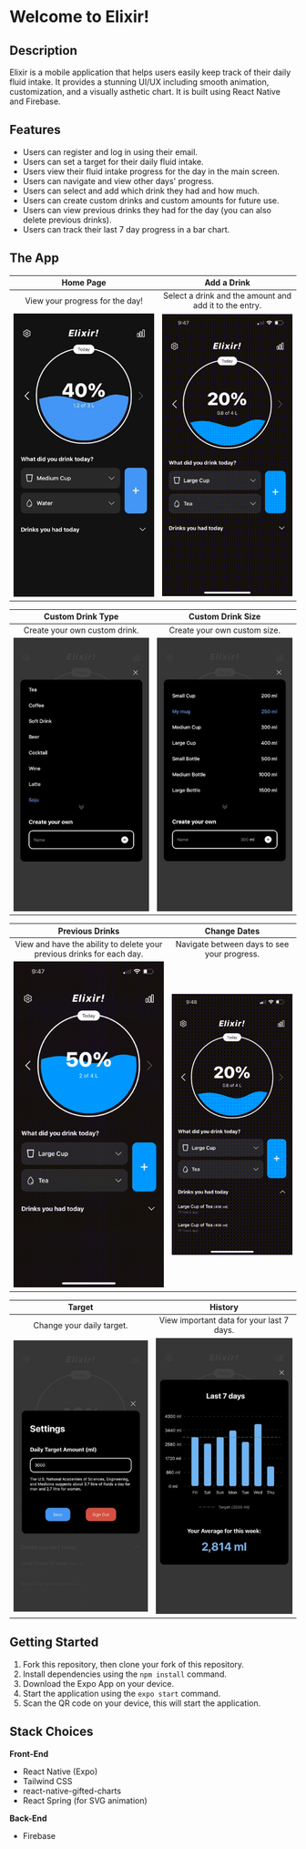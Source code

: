 # Welcome to Elixir!

## Description

Elixir is a mobile application that helps users easily keep track of their daily fluid intake. It provides a stunning UI/UX including smooth animation, customization, and a visually asthetic chart. It is built using React Native and Firebase.

## Features

- Users can register and log in using their email.
- Users can set a target for their daily fluid intake.
- Users view their fluid intake progress for the day in the main screen.
- Users can navigate and view other days' progress.
- Users can select and add which drink they had and how much.
- Users can create custom drinks and custom amounts for future use.
- Users can view previous drinks they had for the day (you can also delete previous drinks).
- Users can track their last 7 day progress in a bar chart.

## The App

|                                        Home Page                                        |                                       Add a Drink                                       |
| :-------------------------------------------------------------------------------------: | :-------------------------------------------------------------------------------------: |
|                             View your progress for the day!                             |                 Select a drink and the amount and add it to the entry.                  |
| !["Home page"](<https://github.com/hyjin123/elixir/blob/master/docs/1(1).jpg?raw=true>) | !["Add a drink"](https://github.com/hyjin123/elixir/blob/master/docs/gif1.gif?raw=true) |

|                                     Custom Drink Type                                      |                                      Custom Drink Size                                      |
| :----------------------------------------------------------------------------------------: | :-----------------------------------------------------------------------------------------: |
|                               Create your own custom drink.                                |                                Create your own custom size.                                 |
| !["Custom drink"](<https://github.com/hyjin123/elixir/blob/master/docs/6(1).jpg?raw=true>) | !["Custom amount"](<https://github.com/hyjin123/elixir/blob/master/docs/4(1).jpg?raw=true>) |

|                                       Previous Drinks                                       |                                           Change Dates                                            |
| :-----------------------------------------------------------------------------------------: | :-----------------------------------------------------------------------------------------------: |
|           View and have the ability to delete your previous drinks for each day.            |                            Navigate between days to see your progress.                            |
| !["Previous drinks"](https://github.com/hyjin123/elixir/blob/master/docs/gif2.gif?raw=true) | !["Navigate between days"](https://github.com/hyjin123/elixir/blob/master/docs/gif3.gif?raw=true) |

|                                        Target                                        |                                            History                                            |
| :----------------------------------------------------------------------------------: | :-------------------------------------------------------------------------------------------: |
|                              Change your daily target.                               |                           View important data for your last 7 days.                           |
| !["Target"](<https://github.com/hyjin123/elixir/blob/master/docs/7(1).jpg?raw=true>) | !["Last 7 day data"](<https://github.com/hyjin123/elixir/blob/master/docs/8(1).jpg?raw=true>) |

## Getting Started

1. Fork this repository, then clone your fork of this repository.
2. Install dependencies using the `npm install` command.
3. Download the Expo App on your device.
4. Start the application using the `expo start` command.
5. Scan the QR code on your device, this will start the application.

## Stack Choices

**Front-End**

- React Native (Expo)
- Tailwind CSS
- react-native-gifted-charts
- React Spring (for SVG animation)

**Back-End**

- Firebase
